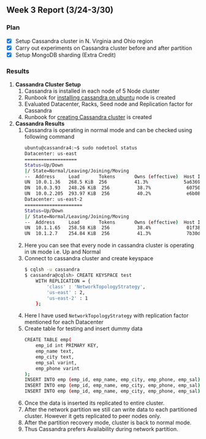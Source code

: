 ## Week 3 Report (3/24-3/30)

### Plan

- [x] Setup Cassandra cluster in N. Virginia and Ohio region
- [x] Carry out experiments on Cassandra cluster before and after partition
- [x] Setup MongoDB sharding (Extra Credit)

### Results

1. **Cassandra Cluster Setup**
   1. Cassandra is installed in each node of 5 Node cluster
   2. Runbook for [installing cassandra on ubuntu](../Runbooks/Install%20cassandra%20on%20ubuntu.md) node is created
   3. Evaluated Datacenter, Racks, Seed node and Replication factor for Cassandra
   4. Runbook for [creating Cassandra cluster](../Runbooks/Setup%20cassandra%20cluster.md) is created
2. **Cassandra Results**
   1. Cassandra is operating in normal mode and can be checked using following command
        ```bash
        ubuntu@cassandra4:~$ sudo nodetool status
        Datacenter: us-east
        ===================
        Status=Up/Down
        |/ State=Normal/Leaving/Joining/Moving
        --  Address     Load       Tokens       Owns (effective)  Host ID                               Rack
        UN  10.0.1.36   268.5 KiB  256          41.3%             5a636989-87e2-4407-9f37-94efc228e343  1b
        DN  10.0.3.93   248.26 KiB  256          38.7%             6075095b-fed7-4c16-a62d-e94f6e057545  1d
        UN  10.0.2.205  293.97 KiB  256          40.2%             e6b08126-e4c3-4682-ada1-ac1180a15816  1c
        Datacenter: us-east-2
        =====================
        Status=Up/Down
        |/ State=Normal/Leaving/Joining/Moving
        --  Address     Load       Tokens       Owns (effective)  Host ID                               Rack
        UN  10.1.1.65   258.58 KiB  256          38.4%             01f3823e-bdfe-418d-885a-fd8b226970ab  2b
        UN  10.1.2.7    254.84 KiB  256          41.3%             7b30d164-4549-457c-84b7-051a9aff6773  2c
        ```
   2. Here you can see that every node in cassandra cluster is operating in `UN` mode i.e. Up and Normal
   3. Connect to cassandra cluster and create keyspace
        ```bash
        $ cqlsh -u cassandra
        $ cassandra@cqlsh> CREATE KEYSPACE test 
            WITH REPLICATION = { 
                'class' : 'NetworkTopologyStrategy', 
                'us-east' : 2,
                'us-east-2' : 1
            };
        ```
   4. Here I have used `NetworkTopologyStrategy` with replication factor mentioned for each Datacenter
   5. Create table for testing and insert dummy data
        ```bash
        CREATE TABLE emp(
            emp_id int PRIMARY KEY,
            emp_name text,
            emp_city text,
            emp_sal varint,
            emp_phone varint
        );
        INSERT INTO emp (emp_id, emp_name, emp_city, emp_phone, emp_sal) VALUES(1, 'Mayur', 'San Jose', 6692167575, 50000);
        INSERT INTO emp (emp_id, emp_name, emp_city, emp_phone, emp_sal) VALUES(2, 'Neeraj', 'Sunnyvale', 6692167576, 60000);
        INSERT INTO emp (emp_id, emp_name, emp_city, emp_phone, emp_sal) VALUES(3, 'Shishir', 'San Fransisco', 6692167577, 70000);

        ```
   6. Once the data is inserted its replicated to entire cluster.
   7. After the network partition we still can write data to each partitioned cluster. However it gets replicated to peer nodes only.
   8. After the partition recovery mode, cluster is back to normal mode.
   9. Thus Cassandra prefers Availability during network partition.

   